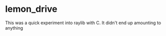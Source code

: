 # lemon_drive
This was a quick experiment into raylib with C. It didn't end up amounting to anything
